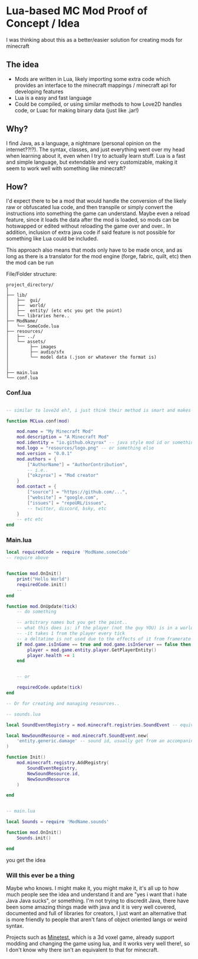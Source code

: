 # Lua-based MC Mod Proof of Concept / Idea

I was thinking about this as a better/easier solution for creating mods for minecraft

## The idea

- Mods are written in Lua, likely importing some extra code which provides an interface to the minecraft mappings / minecraft api for developing features
- Lua is a easy and fast language
- Could be compiled, or using similar methods to how Love2D handles code, or Luac for making binary data (just like .jar!)

## Why?

I find Java, as a language, a nightmare (personal opinion on the internet??!?). The syntax, classes, and just everything went over my head when learning about it, even when I try to actually learn stuff. Lua is a fast and simple language, but extendable and very customizable, making it seem to work well with something like minecraft?

## How?

I'd expect there to be a mod that would handle the conversion of the likely raw or obfuscated lua code, and then transpile or simply convert the instructions into something the game can understand. Maybe even a reload feature, since it loads the data after the mod is loaded, so mods can be hotswapped or edited without reloading the game over and over.. In addition, inclusion of extra java code if said feature is not possible for something like Lua could be included.

This approach also means that mods only have to be made once, and as long as there is a translator for the mod engine (forge, fabric, quilt, etc) then the mod can be run

File/Folder structure:
```
project_directory/
│
├── lib/
│   ├──  gui/ 
│   ├──  world/ 
│   ├──  entity/ (etc etc you get the point)
│   └── libraries here..
├── ModName/
│   └── SomeCode.lua
├── resources/
│   ├── ../
│   └── assets/ 
│        ├── images
│        ├── audio/sfx
│        └── model data (.json or whatever the format is)
│
│
├── main.lua
└── conf.lua

```

### Conf.lua

```lua

-- similar to love2d eh?, i just think their method is smart and makes sense

function MCLua.conf(mod)

    mod.name = "My Minecraft Mod"
    mod.description = "A Minecraft Mod"
    mod.identity = "io.github.okzyrox" -- java style mod id or something
    mod.logo = "resources/logo.png" -- or something else
    mod.version = "0.0.1"
    mod.authors = {
        ["AuthorName"] = "AuthorContribution",
        -- i.e..
        ["okzyrox"] = "Mod creator"
    }
    mod.contact = {
        ["source"] = "https://github.com/...",
        ["website"] = "google.com",
        ["issues"] = "repoURL/issues",
        -- twitter, discord, bsky, etc
    }
    -- etc etc
end

```

### Main.lua

```lua
local requiredCode = require 'ModName.someCode'
-- require above


function mod.OnInit()
    print("Hello World")
    requiredCode.init()
    --
end

function mod.OnUpdate(tick)
    -- do something

    -- arbitrary names but you get the point..
    -- what this does is: if the player (not the guy YOU) is in a world, and not in a server
    -- -it takes 1 from the player every tick
    -- a deltatime is not used due to the effects of it from framerate
    if mod.game.isInGame == true and mod.game.isInServer == false then
        player = mod.game.entity.player.GetPlayerEntity()
        player.health -= 1
    end


    -- or

    requiredCode.update(tick)
end
```

```lua
-- Or for creating and managing resources..

-- sounds.lua

local SoundEventRegistry = mod.minecraft.registries.SoundEvent -- equiv to java

local NewSoundResource = mod.minecraft.SoundEvent.new(
    'entity.generic.damage' -- sound id, usually got from an accompaning file 'sounds.json' in the resources folder, which has the id as the key
)

function Init()
    mod.minecraft.registry.AddRegistry(
        SoundEventRegistry,
        NewSoundResource.id,
        NewSoundResource
    )

end


-- main.lua

local Sounds = require 'ModName.sounds'

function mod.OnInit()
    Sounds.init()

end

```
you get the idea

### Will this ever be a thing

Maybe who knows. I might make it, you might make it, it's all up to how much people see the idea and understand it and are "yes i want that i hate Java Java sucks", or something. I'm not trying to discredit Java, there have been some amazing things made with java and it is very well covered, documented and full of libraries for creators, I just want an alternative that is more friendly to people that aren't fans of object oriented langs or weird syntax.

Projects such as [Minetest](https://github.com/minetest/minetest), which is a 3d voxel game, already support modding and changing the game using lua, and it works very well there!, so I don't know why there isn't an equivalent to that for minecraft.